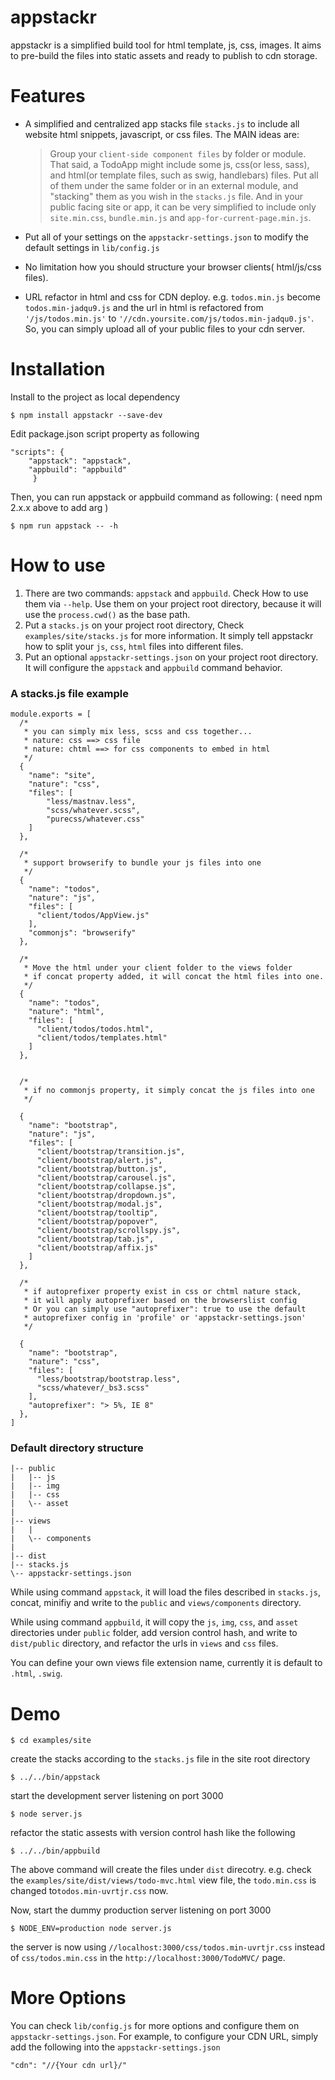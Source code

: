 appstackr
=========

appstackr is a simplified build tool for html template, js, css, images. It aims to pre-build the files into static assets and ready to publish to cdn storage.



Features
========

- A simplified and centralized app stacks file `stacks.js` to include all website html snippets, javascript, or css files. The MAIN ideas are:

  >Group your `client-side component files` by folder or module. That said, a TodoApp might include some js, css(or less, sass), and html(or template files, such as swig, handlebars) files. Put all of them under the same folder or in an external module, and "stacking" them as you wish in the `stacks.js` file. And in your public facing site or app,  it can be very simplified to include only `site.min.css`, `bundle.min.js` and `app-for-current-page.min.js`.
   
- Put all of your settings on the `appstackr-settings.json` to modify the default settings in `lib/config.js`

- No limitation how you should structure your browser clients( html/js/css files).

- URL refactor in html and css for CDN deploy. e.g. `todos.min.js` become `todos.min-jadqu9.js` and the url in html is refactored from `'/js/todos.min.js'` to `'//cdn.yoursite.com/js/todos.min-jadqu0.js'`. So, you can simply upload all of your public files to your cdn server.



Installation
============================
Install to the project as local dependency
```
$ npm install appstackr --save-dev
```

Edit package.json script property as following
```
"scripts": {
    "appstack": "appstack",
    "appbuild": "appbuild"
     }
```

Then, you can run appstack or appbuild command as following:
( need npm 2.x.x above to add arg )
```
$ npm run appstack -- -h
```


How to use
==========

1. There are two commands: `appstack` and `appbuild`. Check How to use them via `--help`. Use them on your project root directory, because it will use the `process.cwd()` as the base path.
2. Put a `stacks.js` on your project root directory, Check `examples/site/stacks.js` for more information. It simply tell appstackr how to split your `js`, `css`, `html` files into different files.
3. Put an optional `appstackr-settings.json` on your project root directory. It will configure the `appstack` and `appbuild` command behavior.

### A stacks.js file example
```
module.exports = [
  /*
   * you can simply mix less, scss and css together...
   * nature: css ==> css file
   * nature: chtml ==> for css components to embed in html
   */
  {
    "name": "site",
    "nature": "css",
    "files": [
        "less/mastnav.less",
        "scss/whatever.scss",
        "purecss/whatever.css"
    ]
  },

  /*
   * support browserify to bundle your js files into one
   */
  {
    "name": "todos",
    "nature": "js",
    "files": [
      "client/todos/AppView.js"
    ],
    "commonjs": "browserify"
  },

  /*
   * Move the html under your client folder to the views folder
   * if concat property added, it will concat the html files into one.
   */
  {
    "name": "todos",
    "nature": "html",
    "files": [
      "client/todos/todos.html",
      "client/todos/templates.html"
    ]
  },


  /*
   * if no commonjs property, it simply concat the js files into one
   */

  {
    "name": "bootstrap",
    "nature": "js",
    "files": [
      "client/bootstrap/transition.js",
      "client/bootstrap/alert.js",
      "client/bootstrap/button.js",
      "client/bootstrap/carousel.js",
      "client/bootstrap/collapse.js",
      "client/bootstrap/dropdown.js",
      "client/bootstrap/modal.js",
      "client/bootstrap/tooltip",
      "client/bootstrap/popover",
      "client/bootstrap/scrollspy.js",
      "client/bootstrap/tab.js",
      "client/bootstrap/affix.js"
    ]
  },
  
  /*
   * if autoprefixer property exist in css or chtml nature stack,
   * it will apply autoprefixer based on the browserslist config
   * Or you can simply use "autoprefixer": true to use the default
   * autoprefixer config in 'profile' or 'appstackr-settings.json' 
   */
   
  {
    "name": "bootstrap",
    "nature": "css",
    "files": [
      "less/bootstrap/bootstrap.less",
      "scss/whatever/_bs3.scss"
    ],
    "autoprefixer": "> 5%, IE 8"
  },
]
```

### Default directory structure ###
```
|-- public
|   |-- js
|   |-- img
|   |-- css
|   \-- asset
| 
|-- views
|   |
|   \-- components
|
|-- dist
|-- stacks.js
\-- appstackr-settings.json
```
While using command `appstack`, it will load the files described in `stacks.js`, concat, minifiy and write to the `public` and `views/components` directory.

While using command `appbuild`, it will copy the `js`, `img`, `css`, and `asset` directories under `public` folder, add version control hash, and write to `dist/public` directory, and refactor the urls in `views` and `css` files.

You can define your own views file extension name, currently it is default to `.html`, `.swig`.

Demo
========

```$ cd examples/site```



create the stacks according to the `stacks.js` file in the site root directory

```$ ../../bin/appstack```


start the development server listening on port 3000

```$ node server.js```


refactor the static assests with version control hash
like the following


```$ ../../bin/appbuild```


The above command will create the files under `dist` direcotry. e.g. check the `examples/site/dist/views/todo-mvc.html` view file, 
the `todo.min.css` is changed to`todos.min-uvrtjr.css` now.


Now, start the dummy production server listening on port 3000

```$ NODE_ENV=production node server.js ```

the server is now using `//localhost:3000/css/todos.min-uvrtjr.css` instead of `css/todos.min.css` in the `http://localhost:3000/TodoMVC/` page.




More Options
=============

You can check `lib/config.js` for more options and configure them on `appstackr-settings.json`.
For example, to configure your CDN URL, simply add the following into the `appstackr-settings.json`

```
"cdn": "//{Your cdn url}/"
```
